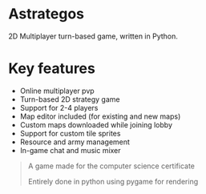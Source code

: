 # Astrategos
2D Multiplayer turn-based game, written in Python.

# Key features

- Online multiplayer pvp
- Turn-based 2D strategy game
- Support for 2-4 players
- Map editor included (for existing and new maps)
- Custom maps downloaded while joining lobby
- Support for custom tile sprites
- Resource and army management
- In-game chat and music mixer

> A game made for the computer science certificate
> 
> Entirely done in python using pygame for rendering

